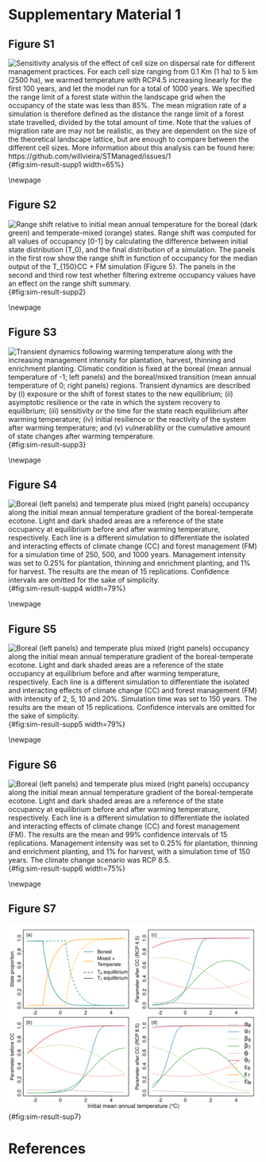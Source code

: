 # Supplementary Material 1

## Figure S1

![Sensitivity analysis of the effect of cell size on dispersal rate for different management practices. For each cell size ranging from 0.1 Km (1 ha) to 5 km (2500 ha), we warmed temperature with RCP4.5 increasing linearly for the first 100 years, and let the model run for a total of 1000 years. We specified the range limit of a forest state within the landscape grid when the occupancy of the state was less than 85%. The mean migration rate of a simulation is therefore defined as the distance the range limit of a forest state travelled, divided by the total amount of time. Note that the values of migration rate are may not be realistic, as they are dependent on the size of the theoretical landscape lattice, but are enough to compare between the different cell sizes. More information about this analysis can be found here: <https://github.com/willvieira/STManaged/issues/1>](https://user-images.githubusercontent.com/20832638/58586171-78e3ab80-8228-11e9-9fa5-ec8354eae439.png){#fig:sim-result-supp1 width=65%}

\newpage

## Figure S2
![Range shift relative to initial mean annual temperature for the boreal (dark green) and temperate-mixed (orange) states. Range shift was computed for all values of occupancy [0-1] by calculating the difference between initial state distribution ($T_0$), and the final distribution of a simulation. The panels in the first row show the range shift in function of occupancy for the median output of the $T_{150}CC + FM$ simulation (Figure 5). The panels in the second and third row test whether filtering extreme occupancy values have an effect on the range shift summary.](manuscript/img/sim-result_supp5.png){#fig:sim-result-supp2}

\newpage

## Figure S3

![Transient dynamics following warming temperature along with the increasing management intensity for plantation, harvest, thinning and enrichment planting. Climatic condition is fixed at the boreal (mean annual temperature of -1; left panels) and the boreal/mixed transition (mean annual temperature of 0; right panels) regions. Transient dynamics are described by (i) exposure or the shift of forest states to the new equilibrium; (ii) asymptotic resilience or the rate in which the system recovery to equilibrium; (iii) sensitivity or the time for the state reach equilibrium after warming temperature; (iv) initial resilience or the reactivity of the system after warming temperature; and (v) vulnerability or the cumulative amount of state changes after warming temperature.](manuscript/img/num-result_supp1.png){#fig:sim-result-supp3}

\newpage

## Figure S4

![Boreal (left panels) and temperate plus mixed (right panels) occupancy along the initial mean annual temperature gradient of the boreal-temperate ecotone. Light and dark shaded areas are a reference of the state occupancy at equilibrium before and after warming temperature, respectively. Each line is a different simulation to differentiate the isolated and interacting effects of climate change (CC) and forest management (FM) for a simulation time of 250, 500, and 1000 years. Management intensity was set to 0.25% for plantation, thinning and enrichment planting, and 1% for harvest. The results are the mean of 15 replications. Confidence intervals are omitted for the sake of simplicity.](manuscript/img/sim-result_supp2.png){#fig:sim-result-supp4 width=79%}

\newpage

## Figure S5
![Boreal (left panels) and temperate plus mixed (right panels) occupancy along the initial mean annual temperature gradient of the boreal-temperate ecotone. Light and dark shaded areas are a reference of the state occupancy at equilibrium before and after warming temperature, respectively. Each line is a different simulation to differentiate the isolated and interacting effects of climate change (CC) and forest management (FM) with intensity of 2, 5, 10 and 20%. Simulation time was set to 150 years. The results are the mean of 15 replications. Confidence intervals are omitted for the sake of simplicity.](manuscript/img/sim-result_supp3.png){#fig:sim-result-supp5 width=79%}

\newpage

## Figure S6
![Boreal (left panels) and temperate plus mixed (right panels) occupancy along the initial mean annual temperature gradient of the boreal-temperate ecotone. Light and dark shaded areas are a reference of the state occupancy at equilibrium before and after warming temperature, respectively. Each line is a different simulation to differentiate the isolated and interacting effects of climate change (CC) and forest management (FM). The results are the mean and 99% confidence intervals of 15 replications. Management intensity was set to 0.25% for plantation, thinning and enrichment planting, and 1% for harvest, with a simulation time of 150 years. The climate change scenario was RCP 8.5.](manuscript/img/sim-result_RCP8.5.png){#fig:sim-result-supp6 width=75%}

\newpage

## Figure S7
![Parameters of the State and Transition Model varying as a function of initial mean annual temperature from @Vissault2020. Annual mean precipitation is fixed to 998.7 mm. Parameters for (b) before and after warming temperature following (c) RCP4.5 and (d) RCP8.5 climate change scenarios over the same latitudinal position. Note that the $\varepsilon_B$ and $\varepsilon_T$ lines are hidden behind $\varepsilon_M$.](manuscript/img/num-result_supp2.png){#fig:sim-result-sup7}

# References